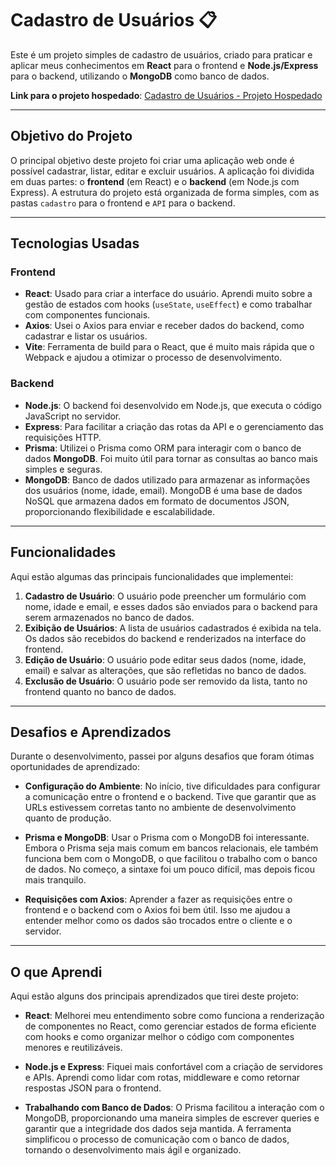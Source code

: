# Cadastro de Usuários 📋

Este é um projeto simples de cadastro de usuários, criado para praticar e aplicar meus conhecimentos em **React** para o frontend e **Node.js/Express** para o backend, utilizando o **MongoDB** como banco de dados.

**Link para o projeto hospedado**: [Cadastro de Usuários - Projeto Hospedado](https://cadastro-de-usuarios-ruby.vercel.app)

---

## Objetivo do Projeto

O principal objetivo deste projeto foi criar uma aplicação web onde é possível cadastrar, listar, editar e excluir usuários. A aplicação foi dividida em duas partes: o **frontend** (em React) e o **backend** (em Node.js com Express). A estrutura do projeto está organizada de forma simples, com as pastas `cadastro` para o frontend e `API` para o backend.

---

## Tecnologias Usadas

### Frontend
- **React**: Usado para criar a interface do usuário. Aprendi muito sobre a gestão de estados com hooks (`useState`, `useEffect`) e como trabalhar com componentes funcionais.
- **Axios**: Usei o Axios para enviar e receber dados do backend, como cadastrar e listar os usuários.
- **Vite**: Ferramenta de build para o React, que é muito mais rápida que o Webpack e ajudou a otimizar o processo de desenvolvimento.

### Backend
- **Node.js**: O backend foi desenvolvido em Node.js, que executa o código JavaScript no servidor.
- **Express**: Para facilitar a criação das rotas da API e o gerenciamento das requisições HTTP.
- **Prisma**: Utilizei o Prisma como ORM para interagir com o banco de dados **MongoDB**. Foi muito útil para tornar as consultas ao banco mais simples e seguras.
- **MongoDB**: Banco de dados utilizado para armazenar as informações dos usuários (nome, idade, email). MongoDB é uma base de dados NoSQL que armazena dados em formato de documentos JSON, proporcionando flexibilidade e escalabilidade.

---

## Funcionalidades

Aqui estão algumas das principais funcionalidades que implementei:

1. **Cadastro de Usuário**: O usuário pode preencher um formulário com nome, idade e email, e esses dados são enviados para o backend para serem armazenados no banco de dados.
2. **Exibição de Usuários**: A lista de usuários cadastrados é exibida na tela. Os dados são recebidos do backend e renderizados na interface do frontend.
3. **Edição de Usuário**: O usuário pode editar seus dados (nome, idade, email) e salvar as alterações, que são refletidas no banco de dados.
4. **Exclusão de Usuário**: O usuário pode ser removido da lista, tanto no frontend quanto no banco de dados.

---

## Desafios e Aprendizados

Durante o desenvolvimento, passei por alguns desafios que foram ótimas oportunidades de aprendizado:

- **Configuração do Ambiente**: No início, tive dificuldades para configurar a comunicação entre o frontend e o backend. Tive que garantir que as URLs estivessem corretas tanto no ambiente de desenvolvimento quanto de produção.

- **Prisma e MongoDB**: Usar o Prisma com o MongoDB foi interessante. Embora o Prisma seja mais comum em bancos relacionais, ele também funciona bem com o MongoDB, o que facilitou o trabalho com o banco de dados. No começo, a sintaxe foi um pouco difícil, mas depois ficou mais tranquilo.

- **Requisições com Axios**: Aprender a fazer as requisições entre o frontend e o backend com o Axios foi bem útil. Isso me ajudou a entender melhor como os dados são trocados entre o cliente e o servidor.

---

## O que Aprendi

Aqui estão alguns dos principais aprendizados que tirei deste projeto:

- **React**: Melhorei meu entendimento sobre como funciona a renderização de componentes no React, como gerenciar estados de forma eficiente com hooks e como organizar melhor o código com componentes menores e reutilizáveis.
  
- **Node.js e Express**: Fiquei mais confortável com a criação de servidores e APIs. Aprendi como lidar com rotas, middleware e como retornar respostas JSON para o frontend.

- **Trabalhando com Banco de Dados**: O Prisma facilitou a interação com o MongoDB, proporcionando uma maneira simples de escrever queries e garantir que a integridade dos dados seja mantida. A ferramenta simplificou o processo de comunicação com o banco de dados, tornando o desenvolvimento mais ágil e organizado.

